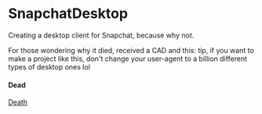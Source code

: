 # SnapchatDesktop
Creating a desktop client for Snapchat, because why not.

For those wondering why it died, received a CAD and this:
tip, if you want to make a project like this, don't change your user-agent to a billion different types of desktop ones lol

#### Dead

[Death](http://i.imgur.com/kemJplf.png)

